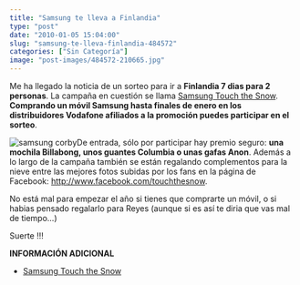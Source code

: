 ```yaml
---
title: "Samsung te lleva a Finlandia"
type: "post"
date: "2010-01-05 15:04:00"
slug: "samsung-te-lleva-finlandia-484572"
categories: ["Sin Categoría"]
image: "post-images/484572-210665.jpg"
---
```


Me ha llegado la noticia de un sorteo para ir a **Finlandia 7 dias para 2 personas**. La campaña en cuestión se llama [Samsung Touch the Snow](http://www.touchthesnow.com). **Comprando un móvil Samsung hasta finales de enero en los distribuidores Vodafone afiliados a la promoción puedes participar en el sorteo**.

![samsung corby](post-images/484572-210665.jpg "samsung corby")De entrada, sólo por participar hay premio seguro: **una mochila Billabong, unos guantes Columbia o unas gafas Anon**. Además a lo largo de la campaña también se están regalando complementos para la nieve entre las mejores fotos subidas por los fans en la página de Facebook: <http://www.facebook.com/touchthesnow>.

No está mal para empezar el año si tienes que comprarte un móvil, o si habias pensado regalarlo para Reyes (aunque si es así te diria que vas mal de tiempo...)

Suerte !!!

**INFORMACIÓN ADICIONAL**

- [Samsung Touch the Snow](http://www.touchthesnow.com)